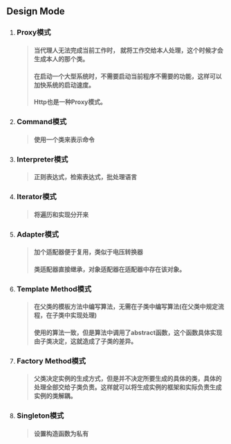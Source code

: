 ## Design Mode

1. ### Proxy模式
    > #### 当代理人无法完成当前工作时， 就将工作交给本人处理，这个时候才会生成本人的那个类。
    > #### 在启动一个大型系统时，不需要启动当前程序不需要的功能，这样可以加快系统的启动速度。
    > #### Http也是一种Proxy模式。
  
2. ### Command模式
    > #### 使用一个类来表示命令
  
3. ### Interpreter模式
    > #### 正则表达式，检索表达式，批处理语言
    
4. ### Iterator模式
    > #### 将遍历和实现分开来

5. ### Adapter模式
    > #### 加个适配器便于复用，类似于电压转换器
    > #### 类适配器直接继承，对象适配器在适配器中存在该对象。
    
6. ### Template Method模式
    > #### 在父类的模板方法中编写算法，无需在子类中编写算法(在父类中规定流程，在子类中实现处理)
    > #### 使用的算法一致，但是算法中调用了abstract函数，这个函数具体实现由子类决定，这就造成了子类的差异。
    
7. ### Factory Method模式
    > #### 父类决定实例的生成方式，但是并不决定所要生成的具体的类，具体的处理全部交给子类负责。这样就可以将生成实例的框架和实际负责生成实例的类解耦。
    
8. ### Singleton模式
    > #### 设置构造函数为私有
